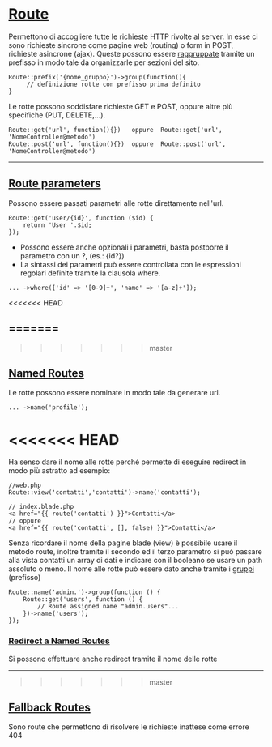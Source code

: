 # [Route](https://laravel.com/docs/5.7/routing)
Permettono di accogliere tutte le richieste HTTP rivolte al server. In esse ci sono richieste sincrone come pagine web (routing) o form in POST, richieste asincrone (ajax).
Queste possono essere [raggruppate](https://laravel.com/docs/5.7/routing#route-groups) tramite un prefisso in modo tale da organizzarle per sezioni del sito.

    Route::prefix('{nome_gruppo}')->group(function(){
         // definizione rotte con prefisso prima definito
    }
Le rotte possono soddisfare richieste GET e POST, oppure altre più specifiche (PUT, DELETE,...).

    Route::get('url', function(){})   oppure  Route::get('url', 'NomeController@metodo')
    Route::post('url', function(){})  oppure  Route::post('url', 'NomeController@metodo')
---
## [Route parameters](https://laravel.com/docs/5.7/routing#route-parameters)
Possono essere passati parametri alle rotte direttamente nell'url.

    Route::get('user/{id}', function ($id) {
        return 'User '.$id;
    });

- Possono essere anche opzionali i parametri, basta postporre il parametro con un ?, (es.: {id?})
- La sintassi dei parametri può essere controllata con le espressioni regolari definite tramite la clausola where.
```
... ->where(['id' => '[0-9]+', 'name' => '[a-z]+']);
```
<<<<<<< HEAD

=======
---
>>>>>>> master
## [Named Routes](https://laravel.com/docs/5.7/routing#named-routes)
Le rotte possono essere nominate in modo tale da generare url.

    ... ->name('profile');

<<<<<<< HEAD
=======
Ha senso dare il nome alle rotte perché permette di eseguire redirect in modo 
più astratto ad esempio:

    //web.php
    Route::view('contatti','contatti')->name('contatti');

    // index.blade.php
    <a href="{{ route('contatti') }}">Contatti</a>
    // oppure 
    <a href="{{ route('contatti', [], false) }}">Contatti</a>

Senza ricordare il nome della pagine blade (view) è possibile usare il metodo route,
inoltre tramite il secondo ed il terzo parametro si può passare alla vista contatti
un array di dati e indicare con il booleano se usare un path assoluto o meno.
Il nome alle rotte può essere dato anche tramite i [gruppi](https://laravel.com/docs/5.7/routing#route-group-name-prefixes) (prefisso)

    Route::name('admin.')->group(function () {
        Route::get('users', function () {
            // Route assigned name "admin.users"...
        })->name('users');
    });

### [Redirect a Named Routes](https://laravel.com/docs/5.7/responses#redirecting-named-routes)
Si possono effettuare anche redirect tramite il nome delle rotte

---

>>>>>>> master
## [Fallback Routes](https://laravel.com/docs/5.7/routing#fallback-routes)
Sono route che permettono di risolvere le richieste inattese come errore 404

